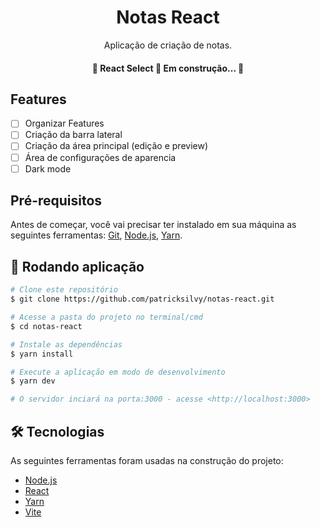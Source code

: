 <h1 align="center">Notas React</h1>

<p align="center">Aplicação de criação de notas.</p>

<h4 align="center"> 
	🚧  React Select 🚀 Em construção...  🚧
</h4>

## Features

- [ ] Organizar Features
- [ ] Criação da barra lateral
- [ ] Criação da área principal (edição e preview)
- [ ] Área de configurações de aparencia
- [ ] Dark mode

## Pré-requisitos

Antes de começar, você vai precisar ter instalado em sua máquina as seguintes ferramentas:
[Git](https://git-scm.com), [Node.js](https://nodejs.org/en/), [Yarn](https://yarnpkg.com/). 

## 🎲 Rodando aplicação

```bash
# Clone este repositório
$ git clone https://github.com/patricksilvy/notas-react.git

# Acesse a pasta do projeto no terminal/cmd
$ cd notas-react

# Instale as dependências
$ yarn install

# Execute a aplicação em modo de desenvolvimento
$ yarn dev

# O servidor inciará na porta:3000 - acesse <http://localhost:3000>
```
## 🛠 Tecnologias

As seguintes ferramentas foram usadas na construção do projeto:

- [Node.js](https://nodejs.org/en/)
- [React](https://pt-br.reactjs.org/)
- [Yarn](https://yarnpkg.com/)
- [Vite](https://vitejs.dev/)